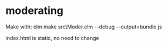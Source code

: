 # moderating

Make with:
elm make src\Moder.elm --debug --output=bundle.js

index.html is static, no need to change
